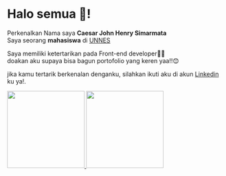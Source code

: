 # Halo semua 👋!

Perkenalkan Nama saya **Caesar John Henry Simarmata**<br>
Saya seorang  **mahasiswa** di [UNNES](https://unnes.ac.id/beranda/)<br>

Saya memiliki ketertarikan pada Front-end developer🧑‍💻 <br>
doakan aku supaya bisa bagun portofolio yang keren yaa!!😊<br>

jika kamu tertarik berkenalan denganku, silahkan ikuti aku di akun [Linkedin](www.linkedin.com/in/caesar-simarmata) ku ya!.

<p align="left">
<a href="https://github.com/penuliscode">
  <img height="180em" src="https://github-readme-stats-eight-theta.vercel.app/api?username=caesar-john&show_icons=true&theme=algolia&include_all_commits=true&count_private=true"/>
  <img height="180em" src="https://github-readme-stats-eight-theta.vercel.app/api/top-langs/?username=penuliscode&layout=compact&theme=algolia"/>
</a>
</p>



